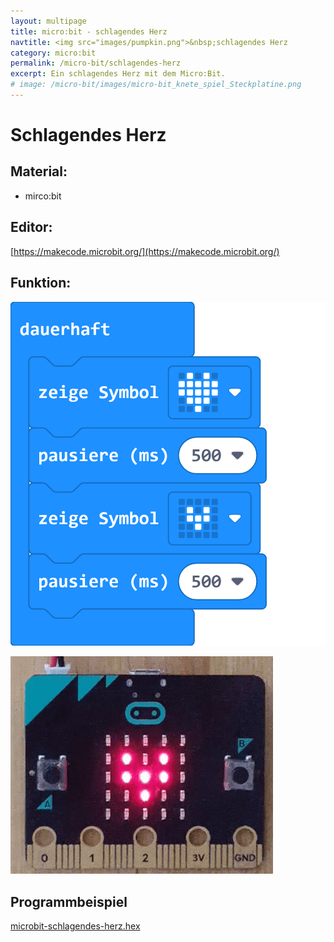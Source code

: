 ```yaml
---
layout: multipage
title: micro:bit - schlagendes Herz
navtitle: <img src="images/pumpkin.png">&nbsp;schlagendes Herz
category: micro:bit
permalink: /micro-bit/schlagendes-herz
excerpt: Ein schlagendes Herz mit dem Micro:Bit.
# image: /micro-bit/images/micro-bit_knete_spiel_Steckplatine.png
---
```


# Schlagendes Herz

## Material:

+ mirco:bit

## Editor:

[https://makecode.microbit.org/](https://makecode.microbit.org/)

## Funktion:

![](images/microbit-Screenshot_schlagendes-herz.png)

![](images/schlagendes-herz.gif)


## Programmbeispiel
[microbit-schlagendes-herz.hex](appendix/microbit-schlagendes-herz.hex)
